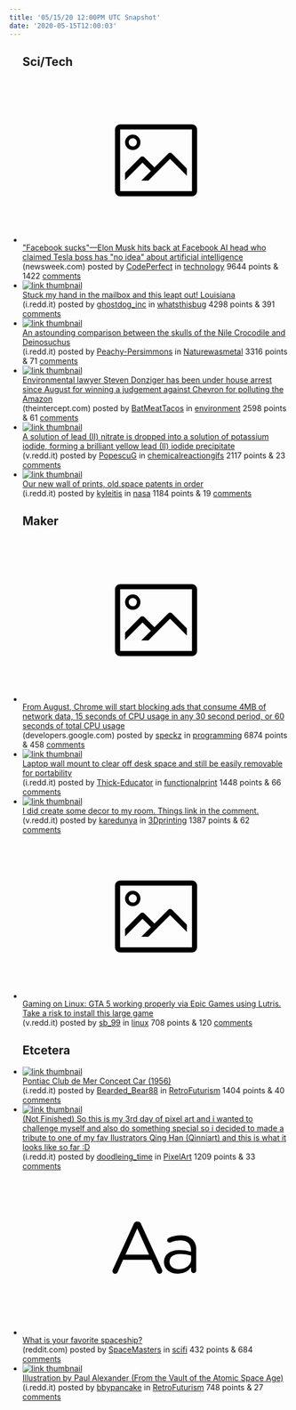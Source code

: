 ```yaml
---
title: '05/15/20 12:00PM UTC Snapshot'
date: '2020-05-15T12:00:03'
---
```

<ul>
<h2>Sci/Tech</h2>

<li><a href='https://www.newsweek.com/elon-musk-tweets-facebook-sucks-artificial-intelligence-jerome-pesenti-tesla-1503973'><svg version='1.1' viewBox='-34 -14 104 64' preserveAspectRatio='xMidYMid meet' xmlns='http://www.w3.org/2000/svg' xmlns:xlink='http://www.w3.org/1999/xlink'>
    <title>link thumbnail</title>
    <path d='M32,4H4A2,2,0,0,0,2,6V30a2,2,0,0,0,2,2H32a2,2,0,0,0,2-2V6A2,2,0,0,0,32,4ZM4,30V6H32V30Z'></path>
    <path d='M8.92,14a3,3,0,1,0-3-3A3,3,0,0,0,8.92,14Zm0-4.6A1.6,1.6,0,1,1,7.33,11,1.6,1.6,0,0,1,8.92,9.41Z'></path>
    <path d='M22.78,15.37l-5.4,5.4-4-4a1,1,0,0,0-1.41,0L5.92,22.9v2.83l6.79-6.79L16,22.18l-3.75,3.75H15l8.45-8.45L30,24V21.18l-5.81-5.81A1,1,0,0,0,22.78,15.37Z'></path>
    </svg></a><div><div class='linkTitle'><a href='https://www.newsweek.com/elon-musk-tweets-facebook-sucks-artificial-intelligence-jerome-pesenti-tesla-1503973'>"Facebook sucks"—Elon Musk hits back at Facebook AI head who claimed Tesla boss has "no idea" about artificial intelligence</a></div>(newsweek.com) posted by <a href='https://www.reddit.com/user/CodePerfect'>CodePerfect</a> in <a href='https://www.reddit.com/r/technology'>technology</a> 9644 points & 1422 <a href='https://www.reddit.com/r/technology/comments/gjzjtg/facebook_suckselon_musk_hits_back_at_facebook_ai/'>comments</a></div></li>

<li><a href='https://i.redd.it/nhl7kljg2ry41.jpg'><img src='https://b.thumbs.redditmedia.com/zisu6dLHgPvNJvMUcWoJM8bZdNCbO8nFZo8U9yCmKXQ.jpg' alt='link thumbnail'></a><div><div class='linkTitle'><a href='https://i.redd.it/nhl7kljg2ry41.jpg'>Stuck my hand in the mailbox and this leapt out! Louisiana</a></div>(i.redd.it) posted by <a href='https://www.reddit.com/user/ghostdog_inc'>ghostdog_inc</a> in <a href='https://www.reddit.com/r/whatsthisbug'>whatsthisbug</a> 4298 points & 391 <a href='https://www.reddit.com/r/whatsthisbug/comments/gjonkf/stuck_my_hand_in_the_mailbox_and_this_leapt_out/'>comments</a></div></li>

<li><a href='https://i.redd.it/ycbh7xt9nty41.jpg'><img src='https://b.thumbs.redditmedia.com/okMXet2t8NgCU8Bt7YNX5GrOHrDRIoscgUeaVNqkTqA.jpg' alt='link thumbnail'></a><div><div class='linkTitle'><a href='https://i.redd.it/ycbh7xt9nty41.jpg'>An astounding comparison between the skulls of the Nile Crocodile and Deinosuchus</a></div>(i.redd.it) posted by <a href='https://www.reddit.com/user/Peachy-Persimmons'>Peachy-Persimmons</a> in <a href='https://www.reddit.com/r/Naturewasmetal'>Naturewasmetal</a> 3316 points & 71 <a href='https://www.reddit.com/r/Naturewasmetal/comments/gjykc6/an_astounding_comparison_between_the_skulls_of/'>comments</a></div></li>

<li><a href='https://theintercept.com/2020/01/29/chevron-ecuador-lawsuit-steven-donziger?repost'><img src='https://b.thumbs.redditmedia.com/rigO1lbUVgBrYmNbw3OTPrafvQdGvLCXQXD_syZ7mrI.jpg' alt='link thumbnail'></a><div><div class='linkTitle'><a href='https://theintercept.com/2020/01/29/chevron-ecuador-lawsuit-steven-donziger?repost'>Environmental lawyer Steven Donziger has been under house arrest since August for winning a judgement against Chevron for polluting the Amazon</a></div>(theintercept.com) posted by <a href='https://www.reddit.com/user/BatMeatTacos'>BatMeatTacos</a> in <a href='https://www.reddit.com/r/environment'>environment</a> 2598 points & 61 <a href='https://www.reddit.com/r/environment/comments/gjyxio/environmental_lawyer_steven_donziger_has_been/'>comments</a></div></li>

<li><a href='https://v.redd.it/f29yzsu21sy41'><img src='https://b.thumbs.redditmedia.com/HCCcy0zE6a_ozLgK_Ocf49Yszo-p3n8YQ97PuOjHboU.jpg' alt='link thumbnail'></a><div><div class='linkTitle'><a href='https://v.redd.it/f29yzsu21sy41'>A solution of lead (II) nitrate is dropped into a solution of potassium iodide, forming a brilliant yellow lead (II) iodide precipitate</a></div>(v.redd.it) posted by <a href='https://www.reddit.com/user/PopescuG'>PopescuG</a> in <a href='https://www.reddit.com/r/chemicalreactiongifs'>chemicalreactiongifs</a> 2117 points & 23 <a href='https://www.reddit.com/r/chemicalreactiongifs/comments/gjsj60/a_solution_of_lead_ii_nitrate_is_dropped_into_a/'>comments</a></div></li>

<li><a href='https://i.redd.it/4h1n9b0oxty41.jpg'><img src='https://a.thumbs.redditmedia.com/0HNL82i-6oHdd1qp_6TsXySueRU_ApRU6Yy3HdDGvW4.jpg' alt='link thumbnail'></a><div><div class='linkTitle'><a href='https://i.redd.it/4h1n9b0oxty41.jpg'>Our new wall of prints, old.space patents in order</a></div>(i.redd.it) posted by <a href='https://www.reddit.com/user/kyleitis'>kyleitis</a> in <a href='https://www.reddit.com/r/nasa'>nasa</a> 1184 points & 19 <a href='https://www.reddit.com/r/nasa/comments/gjzjck/our_new_wall_of_prints_oldspace_patents_in_order/'>comments</a></div></li>

<h2>Maker</h2>

<li><a href='https://developers.google.com/web/updates/2020/05/heavy-ad-interventions'><svg version='1.1' viewBox='-34 -14 104 64' preserveAspectRatio='xMidYMid meet' xmlns='http://www.w3.org/2000/svg' xmlns:xlink='http://www.w3.org/1999/xlink'>
    <title>link thumbnail</title>
    <path d='M32,4H4A2,2,0,0,0,2,6V30a2,2,0,0,0,2,2H32a2,2,0,0,0,2-2V6A2,2,0,0,0,32,4ZM4,30V6H32V30Z'></path>
    <path d='M8.92,14a3,3,0,1,0-3-3A3,3,0,0,0,8.92,14Zm0-4.6A1.6,1.6,0,1,1,7.33,11,1.6,1.6,0,0,1,8.92,9.41Z'></path>
    <path d='M22.78,15.37l-5.4,5.4-4-4a1,1,0,0,0-1.41,0L5.92,22.9v2.83l6.79-6.79L16,22.18l-3.75,3.75H15l8.45-8.45L30,24V21.18l-5.81-5.81A1,1,0,0,0,22.78,15.37Z'></path>
    </svg></a><div><div class='linkTitle'><a href='https://developers.google.com/web/updates/2020/05/heavy-ad-interventions'>From August, Chrome will start blocking ads that consume 4MB of network data, 15 seconds of CPU usage in any 30 second period, or 60 seconds of total CPU usage</a></div>(developers.google.com) posted by <a href='https://www.reddit.com/user/speckz'>speckz</a> in <a href='https://www.reddit.com/r/programming'>programming</a> 6874 points & 458 <a href='https://www.reddit.com/r/programming/comments/gjqptj/from_august_chrome_will_start_blocking_ads_that/'>comments</a></div></li>

<li><a href='https://i.redd.it/1bt9207pnqy41.jpg'><img src='https://b.thumbs.redditmedia.com/bIO_gC-ue2d9qRhPHPtRJT3bj4L25EAEka9yVsk6ayY.jpg' alt='link thumbnail'></a><div><div class='linkTitle'><a href='https://i.redd.it/1bt9207pnqy41.jpg'>Laptop wall mount to clear off desk space and still be easily removable for portability</a></div>(i.redd.it) posted by <a href='https://www.reddit.com/user/Thick-Educator'>Thick-Educator</a> in <a href='https://www.reddit.com/r/functionalprint'>functionalprint</a> 1448 points & 66 <a href='https://www.reddit.com/r/functionalprint/comments/gjn4bq/laptop_wall_mount_to_clear_off_desk_space_and/'>comments</a></div></li>

<li><a href='https://v.redd.it/9vkd1go4fuy41'><img src='https://b.thumbs.redditmedia.com/wAuTdgUf9-GX_fnz-hl2XX_YhFupF2bLvILZ6ExuBXQ.jpg' alt='link thumbnail'></a><div><div class='linkTitle'><a href='https://v.redd.it/9vkd1go4fuy41'>I did create some decor to my room. Things link in the comment.</a></div>(v.redd.it) posted by <a href='https://www.reddit.com/user/karedunya'>karedunya</a> in <a href='https://www.reddit.com/r/3Dprinting'>3Dprinting</a> 1387 points & 62 <a href='https://www.reddit.com/r/3Dprinting/comments/gk121e/i_did_create_some_decor_to_my_room_things_link_in/'>comments</a></div></li>

<li><a href='https://v.redd.it/fghkacspxuy41'><svg version='1.1' viewBox='-34 -14 104 64' preserveAspectRatio='xMidYMid meet' xmlns='http://www.w3.org/2000/svg' xmlns:xlink='http://www.w3.org/1999/xlink'>
    <title>link thumbnail</title>
    <path d='M32,4H4A2,2,0,0,0,2,6V30a2,2,0,0,0,2,2H32a2,2,0,0,0,2-2V6A2,2,0,0,0,32,4ZM4,30V6H32V30Z'></path>
    <path d='M8.92,14a3,3,0,1,0-3-3A3,3,0,0,0,8.92,14Zm0-4.6A1.6,1.6,0,1,1,7.33,11,1.6,1.6,0,0,1,8.92,9.41Z'></path>
    <path d='M22.78,15.37l-5.4,5.4-4-4a1,1,0,0,0-1.41,0L5.92,22.9v2.83l6.79-6.79L16,22.18l-3.75,3.75H15l8.45-8.45L30,24V21.18l-5.81-5.81A1,1,0,0,0,22.78,15.37Z'></path>
    </svg></a><div><div class='linkTitle'><a href='https://v.redd.it/fghkacspxuy41'>Gaming on Linux: GTA 5 working properly via Epic Games using Lutris. Take a risk to install this large game</a></div>(v.redd.it) posted by <a href='https://www.reddit.com/user/sb_99'>sb_99</a> in <a href='https://www.reddit.com/r/linux'>linux</a> 708 points & 120 <a href='https://www.reddit.com/r/linux/comments/gk2j6n/gaming_on_linux_gta_5_working_properly_via_epic/'>comments</a></div></li>

<h2>Etcetera</h2>

<li><a href='https://i.redd.it/7dex4sc14ty41.jpg'><img src='https://a.thumbs.redditmedia.com/0xgLIehpx96koUwRO5V5VhEg7eehgy-ugZC7uYnLJ20.jpg' alt='link thumbnail'></a><div><div class='linkTitle'><a href='https://i.redd.it/7dex4sc14ty41.jpg'>Pontiac Club de Mer Concept Car (1956)</a></div>(i.redd.it) posted by <a href='https://www.reddit.com/user/Bearded_Bear88'>Bearded_Bear88</a> in <a href='https://www.reddit.com/r/RetroFuturism'>RetroFuturism</a> 1404 points & 40 <a href='https://www.reddit.com/r/RetroFuturism/comments/gjwmcg/pontiac_club_de_mer_concept_car_1956/'>comments</a></div></li>

<li><a href='https://i.redd.it/ayt3d1ytluy41.png'><img src='https://b.thumbs.redditmedia.com/lsnOM-tpyHWWYg4z4_9Bxmsi9AWMwBwpUmKPPAuRi9I.jpg' alt='link thumbnail'></a><div><div class='linkTitle'><a href='https://i.redd.it/ayt3d1ytluy41.png'>(Not Finished) So this is my 3rd day of pixel art and i wanted to challenge myself and also do something special so i decided to made a tribute to one of my fav Ilustrators Qing Han (Qinniart) and this is what it looks like so far :D</a></div>(i.redd.it) posted by <a href='https://www.reddit.com/user/doodleing_time'>doodleing_time</a> in <a href='https://www.reddit.com/r/PixelArt'>PixelArt</a> 1209 points & 33 <a href='https://www.reddit.com/r/PixelArt/comments/gk1lj2/not_finished_so_this_is_my_3rd_day_of_pixel_art/'>comments</a></div></li>

<li><a href='https://www.reddit.com/r/scifi/comments/gjmelt/what_is_your_favorite_spaceship/'><svg version='1.1' viewBox='-34 -12 104 64' preserveAspectRatio='xMidYMid slice' xmlns='http://www.w3.org/2000/svg' xmlns:xlink='http://www.w3.org/1999/xlink'>
    <title>text link thumbnail</title>
    <path d='M12.19,8.84a1.45,1.45,0,0,0-1.4-1h-.12a1.46,1.46,0,0,0-1.42,1L1.14,26.56a1.29,1.29,0,0,0-.14.59,1,1,0,0,0,1,1,1.12,1.12,0,0,0,1.08-.77l2.08-4.65h11l2.08,4.59a1.24,1.24,0,0,0,1.12.83,1.08,1.08,0,0,0,1.08-1.08,1.64,1.64,0,0,0-.14-.57ZM6.08,20.71l4.59-10.22,4.6,10.22Z'>
    </path>
    <path d='M32.24,14.78A6.35,6.35,0,0,0,27.6,13.2a11.36,11.36,0,0,0-4.7,1,1,1,0,0,0-.58.89,1,1,0,0,0,.94.92,1.23,1.23,0,0,0,.39-.08,8.87,8.87,0,0,1,3.72-.81c2.7,0,4.28,1.33,4.28,3.92v.5a15.29,15.29,0,0,0-4.42-.61c-3.64,0-6.14,1.61-6.14,4.64v.05c0,2.95,2.7,4.48,5.37,4.48a6.29,6.29,0,0,0,5.19-2.48V26.9a1,1,0,0,0,1,1,1,1,0,0,0,1-1.06V19A5.71,5.71,0,0,0,32.24,14.78Zm-.56,7.7c0,2.28-2.17,3.89-4.81,3.89-1.94,0-3.61-1.06-3.61-2.86v-.06c0-1.8,1.5-3,4.2-3a15.2,15.2,0,0,1,4.22.61Z'>
    </path>
    </svg></a><div><div class='linkTitle'><a href='https://www.reddit.com/r/scifi/comments/gjmelt/what_is_your_favorite_spaceship/'>What is your favorite spaceship?</a></div>(reddit.com) posted by <a href='https://www.reddit.com/user/SpaceMasters'>SpaceMasters</a> in <a href='https://www.reddit.com/r/scifi'>scifi</a> 432 points & 684 <a href='https://www.reddit.com/r/scifi/comments/gjmelt/what_is_your_favorite_spaceship/'>comments</a></div></li>

<li><a href='https://i.redd.it/029uxa4b2sy41.jpg'><img src='https://b.thumbs.redditmedia.com/1h5dop2kfHcocTDDG46YvPEcIfCCnXAppX1lYGse64U.jpg' alt='link thumbnail'></a><div><div class='linkTitle'><a href='https://i.redd.it/029uxa4b2sy41.jpg'>Illustration by Paul Alexander (From the Vault of the Atomic Space Age)</a></div>(i.redd.it) posted by <a href='https://www.reddit.com/user/bbypancake'>bbypancake</a> in <a href='https://www.reddit.com/r/RetroFuturism'>RetroFuturism</a> 748 points & 27 <a href='https://www.reddit.com/r/RetroFuturism/comments/gjsk4e/illustration_by_paul_alexander_from_the_vault_of/'>comments</a></div></li>

</ul>
